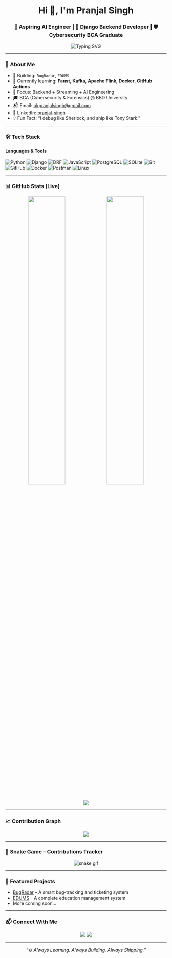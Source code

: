 <h1 align="center">Hi 👋, I'm Pranjal Singh</h1>
<h3 align="center">🚀 Aspiring AI Engineer | 🧠 Django Backend Developer | 🛡️ Cybersecurity BCA Graduate</h3>

<p align="center">
  <img src="https://readme-typing-svg.demolab.com?font=Fira+Code&weight=500&duration=3000&pause=1000&center=true&vCenter=true&width=435&lines=Python+Developer+%F0%9F%90%8D;DRF+%7C+Django+Rest+API+Expert+%E2%9A%99%EF%B8%8F;Learning+AI+%26+Machine+Learning+%F0%9F%94%A1;GitHub+is+Love+%E2%9D%A4%EF%B8%8F;Coffee+%2B+Code+%3D+Life+%E2%98%95%EF%B8%8F" alt="Typing SVG" />
</p>

---

### 💫 About Me

- 🔭 Building: `BugRadar`, `EDUMS`
- 🌱 Currently learning: **Faust**, **Kafka**, **Apache Flink**, **Docker**, **GitHub Actions**
- 🎯 Focus: Backend + Streaming + AI Engineering
- 🎓 BCA (Cybersecurity & Forensics) @ BBD University
- 📬 Email: [okpranjalsingh@gmail.com](mailto:okpranjalsingh@gmail.com)
- 🔗 LinkedIn: [pranjal-singh](https://www.linkedin.com/in/pranjal-singh-789719298/)
- 💡 Fun Fact: “I debug like Sherlock, and ship like Tony Stark.”

---

### 🛠️ Tech Stack

#### Languages & Tools

![Python](https://img.shields.io/badge/-Python-3776AB?style=for-the-badge&logo=python&logoColor=white)
![Django](https://img.shields.io/badge/-Django-092E20?style=for-the-badge&logo=django)
![DRF](https://img.shields.io/badge/-DRF-red?style=for-the-badge&logo=django&logoColor=white)
![JavaScript](https://img.shields.io/badge/-JavaScript-F7DF1E?style=for-the-badge&logo=javascript&logoColor=black)
![PostgreSQL](https://img.shields.io/badge/-PostgreSQL-336791?style=for-the-badge&logo=postgresql&logoColor=white)
![SQLite](https://img.shields.io/badge/-SQLite-003B57?style=for-the-badge&logo=sqlite)
![Git](https://img.shields.io/badge/-Git-F05032?style=for-the-badge&logo=git)
![GitHub](https://img.shields.io/badge/-GitHub-181717?style=for-the-badge&logo=github)
![Docker](https://img.shields.io/badge/-Docker-2496ED?style=for-the-badge&logo=docker)
![Postman](https://img.shields.io/badge/-Postman-FF6C37?style=for-the-badge&logo=postman)
![Linux](https://img.shields.io/badge/-Linux-FCC624?style=for-the-badge&logo=linux&logoColor=black)

---

### 📊 GitHub Stats (Live)

<p align="center">
  <img width="48%" src="https://github-readme-stats-git-master-rstaa.vercel.app/api?username=okpranjalsingh&show_icons=true&theme=tokyonight" />
  <img width="48%" src="https://github-readme-streak-stats.demolab.com?user=okpranjalsingh&theme=tokyonight" />
</p>

<p align="center">
  <img src="https://github-readme-stats.vercel.app/api/top-langs/?username=okpranjalsingh&layout=compact&theme=tokyonight" />
</p>

---

### 📈 Contribution Graph

<p align="center">
  <img src="https://github-readme-activity-graph.vercel.app/graph?username=okpranjalsingh&theme=tokyo-night&area=true" />
</p>

---

### 🐍 Snake Game – Contributions Tracker

<p align="center">
  <img src="https://github.com/okpranjalsingh/okpranjalsingh/raw/output/github-contribution-grid-snake.svg" alt="snake gif" />
</p>

---

### 🚀 Featured Projects

- [BugRadar](https://github.com/okpranjalsingh/BugRadar) – A smart bug-tracking and ticketing system
- [EDUMS](https://github.com/okpranjalsingh/edums) – A complete education management system
- More coming soon...

---

### 📬 Connect With Me

<p align="center">
  <a href="https://www.linkedin.com/in/pranjal-singh-789719298/"><img src="https://img.shields.io/badge/-LinkedIn-blue?style=for-the-badge&logo=linkedin" /></a>
  <a href="mailto:okpranjalsingh@gmail.com"><img src="https://img.shields.io/badge/-Email-grey?style=for-the-badge&logo=gmail" /></a>
</p>

---

<p align="center"><i>“⚙️ Always Learning. Always Building. Always Shipping.”</i></p>
